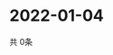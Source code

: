 # 2022-01-04
  共 0条

  <!-- BEGIN -->
  <!-- 最后更新时间Tue Jan 04 2022 01:55:49 GMT+0000 (Coordinated Universal Time) -->
  
  <!-- END -->
  
  